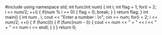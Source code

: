 #include <iostream>
using namespace std;
int func(int num) {
   int i;
   int flag = 1;
   for(i = 2; i <= num/2; ++i) {
      if(num % i == 0) {
         flag = 0;
         break;
      }
   }
   return flag;
}
int main() {
   int num , i;
   cout << "Enter a number : \n";
   cin >> num;
   for(i = 2; i <= num/2; ++i) {
      if (func(i)) {
         if (func(num - i)) {
            cout << num << " = " << i << " + " << num-i << endl;
         }
      }
   }
   return 0;
